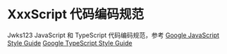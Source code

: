 # XxxScript 代码编码规范

Jwks123 JavaScript 和 TypeScript 代码编码规范，参考
[Google JavaScript Style Guide](https://google.github.io/styleguide/jsguide.html)
[Google TypeScript Style Guide](https://google.github.io/styleguide/tsguide.html)
